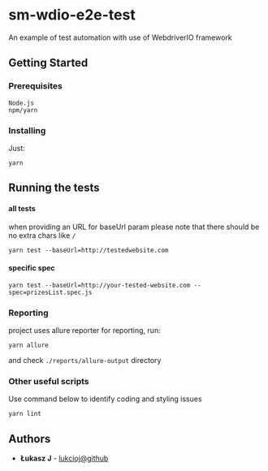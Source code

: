 # sm-wdio-e2e-test

An example of test automation with use of WebdriverIO framework

## Getting Started

### Prerequisites

```
Node.js
npm/yarn
```

### Installing

Just:
```
yarn
```

## Running the tests

#### all tests
when providing an URL for baseUrl param please note that there should be no extra chars like `/`
```
yarn test --baseUrl=http://testedwebsite.com
```

#### specific spec 
```
yarn test --baseUrl=http://your-tested-website.com --spec=prizesList.spec.js
```

### Reporting
project uses allure reporter for reporting, run:
```
yarn allure
```
and check `./reports/allure-output` directory

### Other useful scripts
Use command below to identify coding and styling issues 
```
yarn lint
```

## Authors

* **Łukasz J** - [lukcioj@github](https://github.com/lukcioj)



